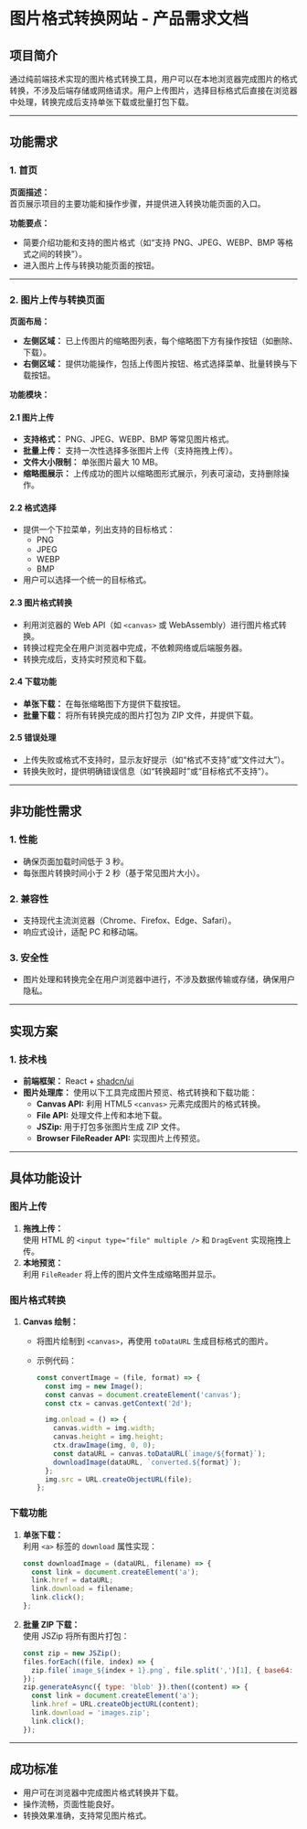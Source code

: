 # 图片格式转换网站 - 产品需求文档

## 项目简介

通过纯前端技术实现的图片格式转换工具，用户可以在本地浏览器完成图片的格式转换，不涉及后端存储或网络请求。用户上传图片，选择目标格式后直接在浏览器中处理，转换完成后支持单张下载或批量打包下载。

---

## 功能需求

### 1. 首页

**页面描述：**  
首页展示项目的主要功能和操作步骤，并提供进入转换功能页面的入口。

**功能要点：**

- 简要介绍功能和支持的图片格式（如“支持 PNG、JPEG、WEBP、BMP 等格式之间的转换”）。
- 进入图片上传与转换功能页面的按钮。

---

### 2. 图片上传与转换页面

**页面布局：**  

- **左侧区域：** 已上传图片的缩略图列表，每个缩略图下方有操作按钮（如删除、下载）。  
- **右侧区域：** 提供功能操作，包括上传图片按钮、格式选择菜单、批量转换与下载按钮。

**功能模块：**

#### 2.1 图片上传

- **支持格式：** PNG、JPEG、WEBP、BMP 等常见图片格式。
- **批量上传：** 支持一次性选择多张图片上传（支持拖拽上传）。
- **文件大小限制：** 单张图片最大 10 MB。
- **缩略图展示：** 上传成功的图片以缩略图形式展示，列表可滚动，支持删除操作。

#### 2.2 格式选择

- 提供一个下拉菜单，列出支持的目标格式：
  - PNG
  - JPEG
  - WEBP
  - BMP
- 用户可以选择一个统一的目标格式。

#### 2.3 图片格式转换

- 利用浏览器的 Web API（如 `<canvas>` 或 WebAssembly）进行图片格式转换。
- 转换过程完全在用户浏览器中完成，不依赖网络或后端服务器。
- 转换完成后，支持实时预览和下载。

#### 2.4 下载功能

- **单张下载：** 在每张缩略图下方提供下载按钮。
- **批量下载：** 将所有转换完成的图片打包为 ZIP 文件，并提供下载。

#### 2.5 错误处理

- 上传失败或格式不支持时，显示友好提示（如“格式不支持”或“文件过大”）。
- 转换失败时，提供明确错误信息（如“转换超时”或“目标格式不支持”）。

---

## 非功能性需求

### 1. 性能

- 确保页面加载时间低于 3 秒。
- 每张图片转换时间小于 2 秒（基于常见图片大小）。

### 2. 兼容性

- 支持现代主流浏览器（Chrome、Firefox、Edge、Safari）。
- 响应式设计，适配 PC 和移动端。

### 3. 安全性

- 图片处理和转换完全在用户浏览器中进行，不涉及数据传输或存储，确保用户隐私。

---

## 实现方案

### 1. 技术栈

- **前端框架：** React + [shadcn/ui](https://shadcn.dev/)
- **图片处理库：** 使用以下工具完成图片预览、格式转换和下载功能：
  - **Canvas API:** 利用 HTML5 `<canvas>` 元素完成图片的格式转换。
  - **File API:** 处理文件上传和本地下载。
  - **JSZip:** 用于打包多张图片生成 ZIP 文件。
  - **Browser FileReader API:** 实现图片上传预览。

---

## 具体功能设计

### 图片上传

1. **拖拽上传：**  
   使用 HTML 的 `<input type="file" multiple />` 和 `DragEvent` 实现拖拽上传。
2. **本地预览：**  
   利用 `FileReader` 将上传的图片文件生成缩略图并显示。

### 图片格式转换

1. **Canvas 绘制：**  

   - 将图片绘制到 `<canvas>`，再使用 `toDataURL` 生成目标格式的图片。

   - 示例代码：

     ```javascript
     const convertImage = (file, format) => {
       const img = new Image();
       const canvas = document.createElement('canvas');
       const ctx = canvas.getContext('2d');
     
       img.onload = () => {
         canvas.width = img.width;
         canvas.height = img.height;
         ctx.drawImage(img, 0, 0);
         const dataURL = canvas.toDataURL(`image/${format}`);
         downloadImage(dataURL, `converted.${format}`);
       };
       img.src = URL.createObjectURL(file);
     };
     ```

### 下载功能

1. **单张下载：**  
   利用 `<a>` 标签的 `download` 属性实现：

   ```javascript
   const downloadImage = (dataURL, filename) => {
     const link = document.createElement('a');
     link.href = dataURL;
     link.download = filename;
     link.click();
   };
   ```

2. **批量 ZIP 下载：**  
   使用 JSZip 将所有图片打包：

   ```javascript
   const zip = new JSZip();
   files.forEach((file, index) => {
     zip.file(`image_${index + 1}.png`, file.split(',')[1], { base64: true });
   });
   zip.generateAsync({ type: 'blob' }).then((content) => {
     const link = document.createElement('a');
     link.href = URL.createObjectURL(content);
     link.download = 'images.zip';
     link.click();
   });
   ```

---


## 成功标准

- 用户可在浏览器中完成图片格式转换并下载。
- 操作流畅，页面性能良好。
- 转换效果准确，支持常见图片格式。